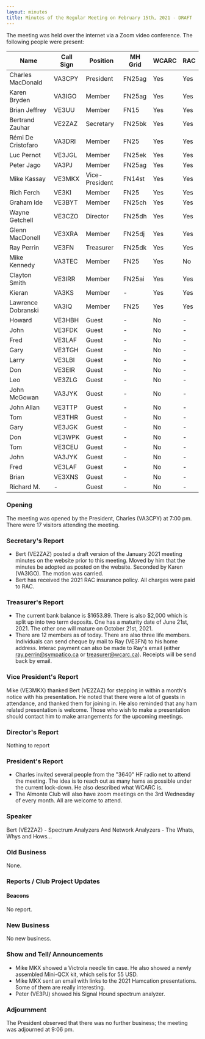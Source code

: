 ```yaml
---
layout: minutes
title: Minutes of the Regular Meeting on February 15th, 2021 - DRAFT
---
```

The meeting was held over the internet via a Zoom video conference.
The following people were present:

| Name                   | Call Sign  | Position         | MH Grid | WCARC | RAC |
|------------------------|------------|------------------|---------|-------|-----|
| Charles MacDonald      | VA3CPY     | President        | FN25ag  | Yes   | Yes |
| Karen Bryden           | VA3IGO     | Member           | FN25ag  | Yes   | Yes |
| Brian Jeffrey          | VE3UU      | Member           | FN15    | Yes   | Yes |
| Bertrand Zauhar        | VE2ZAZ     | Secretary        | FN25bk  | Yes   | Yes |
| Rémi De Cristofaro     | VA3DRI     | Member           | FN25    | Yes   | Yes |    
| Luc Pernot             | VE3JGL     | Member           | FN25ek  | Yes   | Yes |
| Peter Jago             | VA3PJ      | Member           | FN25ag  | Yes   | Yes |
| Mike Kassay            | VE3MKX     | Vice-President   | FN14st  | Yes   | Yes |
| Rich Ferch             | VE3KI      | Member           | FN25    | Yes   | Yes |
| Graham Ide             | VE3BYT     | Member           | FN25ch  | Yes   | Yes |
| Wayne Getchell         | VE3CZO     | Director         | FN25dh  | Yes   | Yes |
| Glenn MacDonell        | VE3XRA     | Member           | FN25dj  | Yes   | Yes |
| Ray Perrin             | VE3FN      | Treasurer        | FN25dk  | Yes   | Yes |
| Mike Kennedy           | VA3TEC     | Member           | FN25    | Yes   | No  |
| Clayton Smith          | VE3IRR     | Member           | FN25ai  | Yes   | Yes |
| Kieran                 | VA3KS      | Member           |   -     | Yes   | Yes | 
| Lawrence Dobranski     | VA3IQ      | Member           | FN25    | Yes   | Yes |
| Howard                 | VE3HBH     | Guest            |   -     | No    | -   |
| John                   | VE3FDK     | Guest            |   -     | No    | -   |
| Fred                   | VE3LAF     | Guest            |   -     | No    | -   |
| Gary                   | VE3TGH     | Guest            |   -     | No    | -   |
| Larry                  | VE3LBI     | Guest            |   -     | No    | -   |
| Don                    | VE3EIR     | Guest            |   -     | No    | -   |
| Leo                    | VE3ZLG     | Guest            |   -     | No    | -   |
| John McGowan           | VA3JYK     | Guest            |   -     | No    | -   |
| John Allan             | VE3TTP     | Guest            |   -     | No    | -   |
| Tom                    | VE3THR     | Guest            |   -     | No    | -   |
| Gary                   | VE3JGK     | Guest            |   -     | No    | -   |
| Don                    | VE3WPK     | Guest            |   -     | No    | -   | 
| Tom                    | VE3CEU     | Guest            |   -     | No    | -   | 
| John                   | VA3JYK     | Guest            |   -     | No    | -   | 
| Fred                   | VE3LAF     | Guest            |   -     | No    | -   |
| Brian                  | VE3XNS     | Guest            |   -     | No    | -   | 
| Richard M.             |   -        | Guest            |   -     | No    | -   | 

### Opening
The meeting was opened by the President, Charles (VA3CPY) at 7:00 pm.
There were 17 visitors attending the meeting.

### Secretary's Report
- Bert (VE2ZAZ) posted a draft version of the January 2021 meeting minutes on the website prior to this meeting. Moved by him that the minutes be adopted as posted on the website. Seconded by Karen (VA3IGO). The motion was carried.
- Bert has received the 2021 RAC insurance policy. All charges were paid to RAC.

### Treasurer's Report
- The current bank balance is $1653.89. There is also $2,000 which is split up into two term deposits. One has a maturity date of June 21st, 2021. The other one will mature on October 21st, 2021. 
- There are 12 members as of today. There are also three life members. Individuals can send cheque by mail to Ray (VE3FN) to his home address. Interac payment can also be made to Ray's email (either ray.perrin@sympatico.ca or treasurer@wcarc.ca). Receipts will be send back by email. 

### Vice President's Report
Mike (VE3MKX) thanked Bert (VE2ZAZ) for stepping in within a month's notice with his presentation. He noted that there were a lot of guests in attendance, and thanked them for joining in. He also reminded that any ham related presentation is welcome. Those who wish to make a presentation should contact him to make arrangements for the upcoming meetings.

### Director's Report
Nothing to report

### President's Report
- Charles invited several people from the "3640" HF radio net to attend the meeting. The idea is to reach out as many hams as possible under the current lock-down. He also described what WCARC is. 
- The Almonte Club will also have zoom meetings on the 3rd Wednesday of every month. All are welcome to attend.

### Speaker
Bert (VE2ZAZ) - Spectrum Analyzers And Network Analyzers - The Whats, Whys and Hows...

### Old Business
None.

### Reports / Club Project Updates
#### Beacons
No report.

### New Business
No new business.

### Show and Tell/ Announcements
- Mike MKX showed a Victrola needle tin case. He also showed a newly assembled Mini-QCX kit, which sells for 55 USD. 
- Mike MKX sent an email with links to the 2021 Hamcation presentations. Some of them are really interesting.
- Peter (VE3PJ) showed his Signal Hound spectrum analyzer.


### Adjournment
The President observed that there was no further business; the meeting was adjourned at 9:06 pm.

